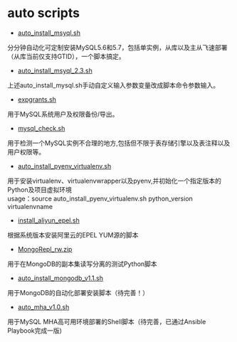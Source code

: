 auto  scripts
====
* [auto_install_msyql.sh](https://github.com/coral1412/devops/blob/master/auto_install_mysql.sh)

分分钟自动化可定制安装MySQL5.6和5.7，包括单实例，从库以及主从飞速部署（从库当前仅支持GTID），一个脚本搞定。

* [auto_install_msyql_2.3.sh](https://github.com/coral1412/devops/blob/master/auto_install_mysql_2.3.sh)

上述auto_install_mysql.sh手动自定义输入参数变量改成脚本命令参数输入。

* [expgrants.sh](https://github.com/coral1412/devops/blob/master/expgrants.sh)

用于MySQL系统用户及权限备份/导出。

* [mysql_check.sh](https://github.com/coral1412/devops/blob/master/mysql_check.sh)

用于检测一个MySQL实例不合理的地方,包括但不限于表存储引擎以及表注释以及用户权限等。

* [auto_install_pyenv_virtualenv.sh](https://github.com/coral1412/devops/blob/master/auto_install_pyenv_virtualenv.sh)

用于安装virtualenv、virtualenvwrapper以及pyenv,并初始化一个指定版本的Python及项目虚拟环境<br>
usage：source auto_install_pyenv_virtualenv.sh  python_version  virtualenvname

* [install_aliyun_epel.sh](https://github.com/coral1412/devops/blob/master/install_aliyun_epel.sh)

根据系统版本安装阿里云的EPEL YUM源的脚本

* [MongoRepl_rw.zip](https://github.com/coral1412/devops/blob/master/MongoRepl_rw.zip)

用于在MongoDB的副本集读写分离的测试Python脚本

* [auto_install_mongodb_v1.1.sh](https://github.com/coral1412/devops/blob/master/auto_install_mongodb_v1.1.sh)

用于MongoDB的自动化部署安装脚本（待完善！）

* [auto_mha_v1.0.sh](https://github.com/coral1412/devops/blob/master/auto_mha_v1.0.sh)

用于MySQL MHA高可用环境部署的Shell脚本（待完善，已通过Ansible Playbook完成一版)